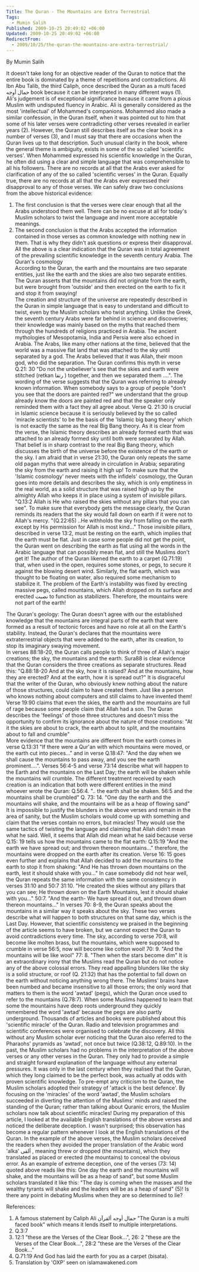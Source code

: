 ```yaml
---
Title: The Quran - The Mountains are Extra Terrestrial
Tags:
  - Mumin Salih
Published: 2009-10-25 20:49:02 +06:00
Updated: 2009-10-25 20:49:02 +06:00
RedirectFrom:
  - 2009/10/25/the-quran-the-mountains-are-extra-terrestrial/
---
```



By Mumin Salih

It doesn't take long for an objective reader of the Quran to notice that the entire book is dominated by a theme of repetitions and contradictions. Ali Ibn Abu Talib, the third Caliph, once described the Quran as a multi faced حمال أوجه book because it can be interpreted in many different ways (1). Ali's judgement is of exceptional significance because it came from a pious Muslim with undisputed fluency in Arabic. Ali is generally considered as the most 'intellectual' of Mohammed's companions.  Mohammed also made a similar confession, in the Quran itself, when it was pointed out to him that some of his later verses were contradicting other verses revealed in earlier years (2). 
However, the Quran still describes itself as the clear book in a number of verses (3), and I must say that there are occasions when the Quran lives up to that description. Such unusual clarity in the book, where the general theme is ambiguity, exists in some of the so called 'scientific verses'. When Mohammed expressed his scientific knowledge in the Quran, he often did using a clear and simple language that was comprehensible to all his followers. There are no records at all that the Arabs ever asked for clarification of any of the so called 'scientific verses' in the Quran. Equally true, there are no records at all that the Arabs ever expressed their disapproval to any of those verses. We can safely draw two conclusions from the above historical evidence:  
1.	The first conclusion is that the verses were clear enough that all the Arabs understood them well. There can be no excuse at all for today's Muslim scholars to twist the language and invent more acceptable meanings. 
2.	The second conclusion is that the Arabs accepted the information contained in those verses as common knowledge with nothing new in them. That is why they didn't ask questions or express their disapproval. 
All the above is a clear indication that the Quran was in total agreement of the prevailing scientific knowledge in the seventh century Arabia. 
The Quran's cosmology  
According to the Quran, the earth and the mountains are two separate entities, just like the earth and the skies are also two separate entities. The Quran asserts that the mountains did not originate from the earth, but were brought from 'outside' and then erected on the earth to fix it and stop it from swaying!    
The creation and structure of the universe are repeatedly described in the Quran in simple language that is easy to understand and difficult to twist, even by the Muslim scholars who twist anything. Unlike the Greek, the seventh century Arabs were far behind in science and discoveries; their knowledge was mainly based on the myths that reached them through the hundreds of religions practiced in Arabia. The ancient mythologies of Mesopotamia, India and Persia were also echoed in Arabia. The Arabs, like many other nations at the time, believed that the world was a massive flat land that was attached to the sky until separated by a god. The Arabs believed that it was Allah, their moon god, who did the separation. The Quran confirms this myth in verse Q.21: 30 "Do not the unbeliever's see that the skies and earth were stitched (retkan رتقا ) together, and then we separated them ....". The wording of the verse suggests that the Quran was referring to already known information. When somebody says to a group of people "don't you see that the doors are painted red?" we understand that the group already know the doors are painted red and that the speaker only reminded them with a fact they all agree about. 
Verse Q. 21:30 is crucial in Islamic science because it is seriously believed by the so called 'miracle scientists' to be the basis of the 'Islamic big bang theory' which is not exactly the same as the real Big Bang theory.  As it is clear from the verse, the Islamic theory describes an already formed earth that was attached to an already formed sky until both were separated by Allah. That belief is in sharp contrast to the real Big Bang theory, which discusses the birth of the universe before the existence of the earth or the sky. I am afraid that in verse 21:30, the Quran only repeats the same old pagan myths that were already in circulation in Arabia; separating the sky from the earth and raising it high up! 
To make sure that the 'Islamic cosmology' never meets with the infidels' cosmology, the Quran goes into more details and describes the sky, which is only emptiness in the real world, as a solid structure that was raised high up by the almighty Allah who keeps it in place using a system of invisible pillars. "Q.13:2 Allah is He who raised the skies without any pillars that you can see". To make sure that everybody gets the message clearly, the Quran reminds its readers that the sky would fall down on earth if it were not to Allah's mercy. "(Q.22:65) ..He withholds the sky from falling on the earth except by His permission for Allah is most kind..."
Those invisible pillars, described in verse 13:2, must be resting on the earth, which implies that the earth must be flat. Just in case some people did not get the point, the Quran went on describing the earth as flat using all the words in the Arabic language that can possibly mean flat, and still the Muslims don't get it! 
The author of the Quran likened the earth to a carpet (Q.71:19) that, when used in the open, requires some stones, or pegs, to secure it against the blowing desert wind. Similarly, the flat earth, which was thought to be floating on water, also required some mechanism to stabilize it. The problem of the Earth's instability was fixed by erecting massive pegs, called mountains, which Allah dropped on its surface and erected نصبت to function as stabilizers. Therefore, the mountains were not part of the earth!

The Quran's geology:
The Quran doesn't agree with our the established knowledge that the mountains are integral parts of the earth that were formed as a result of tectonic forces and have no role at all on the Earth's stability.  Instead, the Quran's declares that the mountains were extraterrestrial objects that were added to the earth, after its creation, to stop its imaginary swaying movement.   
In verses 88:18-20, the Quran calls people to think of three of Allah's major creations; the sky, the mountains and the earth. Sura88 is clear evidence that the Quran considers the three creations as separate structures. Read this: "Q.88:18-20 And at the sky, how it is raised?  And at the mountains, how they are erected?  And at the earth, how it is spread out?" It is disgraceful that the writer of the Quran, who obviously knew nothing about the nature of those structures, could claim to have created them. Just like a person who knows nothing about computers and still claims to have invented them! 
Verse 19:90 claims that even the skies, the earth and the mountains are full of rage because some people claim that Allah had a son. The Quran describes the 'feelings' of those three structures and doesn't miss the opportunity to confirm its ignorance about the nature of those creations: "At it the skies are about to crack, the earth about to split, and the mountains about to fall and crumble"  
More evidence that the mountains are different from the earth comes in verse Q.13:31 "If there were a Qur'an with which mountains were moved, or the earth cut into pieces..."  and in verse Q.18:47: "And the day when we shall cause the mountains to pass away, and you see the earth prominent....". 
Verses 56:4-5 and verse 73:14 describe what will happen to the Earth and the mountains on the Last Day; the earth will be shaken while the mountains will crumble. The different treatment received by each creation is an indication that both were different entities in the mind whoever wrote the Quran:
Q.56:4. ".. the earth shall be shaken. 56:5 and the mountains shall be crumbled" 
Q. 73: 14. "One day the earth and the mountains will shake, and the mountains will be as a heap of flowing sand"
It is impossible to justify the blunders in the above verses and remain in the area of sanity, but the Muslim scholars would come up with something and claim that the verses contain no errors, but miracles! They would use the same tactics of twisting the language and claiming that Allah didn't mean what he said. 
Well, it seems that Allah did mean what he said because verse Q.15: 19 tells us how the mountains came to the flat earth: Q.15:19 "And the earth we have spread out; and thrown thereon mountains..." therefore, the mountains were dropped on the earth after its creation. Verse 16: 15 goes even further and explains that Allah decided to add the mountains to the earth to stop it from shaking: "And He has thrown down mountains on the earth, lest it should shake with you..." 
In case somebody did not hear well, the Quran repeats the same information with the same consistency in verses 31:10 and 50:7 
31:10. "He created the skies without any pillars that you can see; He thrown down on the Earth Mountains, lest it should shake with you..."
50:7. "And the earth- We have spread it out, and thrown down thereon mountains..."
In verses 70: 8-9, the Quran speaks about the mountains in a similar way it speaks about the sky. These two verses describe what will happen to both structures on that same day, which is the Last Day. However, that scientific consistency we praised in the beginning of the article seems to have broken, but we cannot expect the Quran to avoid contradictions every time. The sky, according to verse 70:8, will become like molten brass, but the mountains, which were supposed to crumble in verse 56:5, now will become like cotton wool!
70: 9. "And the mountains will be like wool"
77: 8. "Then when the stars become dim"
It is an extraordinary irony that the Muslims read the Quran but do not notice any of the above colossal errors. They read appalling blunders like the sky is a solid structure, or roof (Q. 21:32) that has the potential to fall down on the earth without noticing anything wrong there. The Muslims' brains have been numbed and became insensitive to all those errors; the only word that matters to them is the word 'awtad' (pegs), which the Quran once used to refer to the mountains (Q.78:7).  When some Muslims happened to learn that some the mountains have deep roots underground they quickly remembered the word 'awtad' because the pegs are also partly underground. Thousands of articles and books were published about this 'scientific miracle' of the Quran. Radio and television programmes and scientific conferences were organised to celebrate the discovery. All this without any Muslim scholar ever noticing that the Quran also referred to the Pharaohs' pyramids as 'awtad', not once but twice (Q.38:12, Q.89:10). 
In the past, the Muslim scholars had no problems in the interpretation of the above verses or any other verses in the Quran. They only had to provide a simple and straight forward explanation of the language without any external pressures. It was only in the last century when they realised that the Quran, which they long claimed to be the perfect book, was actually at odds with proven scientific knowledge. To pre-empt any criticism to the Quran, the Muslim scholars adopted their strategy of 'attack is the best defence'. By focusing on the 'miracles' of the word 'awtad', the Muslim scholars succeeded in diverting the attention of the Muslims' minds and raised the standing of the Quran; rather than talking about Quranic errors, the Muslim scholars now talk about scientific miracles! 
During my preparation of this article, I looked at the available English translations of the above verses and noticed the deliberate deception. I wasn't surprised; this observation has become a regular pattern whenever I look at the English translations of the Quran. In the example of the above verses, the Muslim scholars deceived the readers when they avoided the proper translation of the Arabic word 'alka' ألقى , meaning threw or dropped (the mountains), which they translated as placed or erected (the mountains) to conceal the obvious error. 
As an example of extreme deception, one of the verses (73: 14) quoted above reads like this: One day the earth and the mountains will shake, and the mountains will be as a heap of sand", but some Muslim scholars translated it like this: "The day is coming when the masses and the wealthy tyrants will shake and the leaders will be as a heap of sand" (5)!
Is there any point in debating Muslims when they are so determined to lie?


References: 
1.	A famous statement by Caliph Ali  حمال أوجه  ألقرآن  "The Quran is a multi faced book" which means it lends itself to multiple interpretations.  
2.	Q.3:7
3.	12:1 "these are the Verses of the Clear Book…", 26: 2  "these are the Verses of the Clear Book…", 28:2 "these are the Verses of the Clear Book…"
4.	Q.71:19 And God has laid the earth for you as a carpet (bisata).
5.	Translation by 'OXP' seen on islamawakened.com

